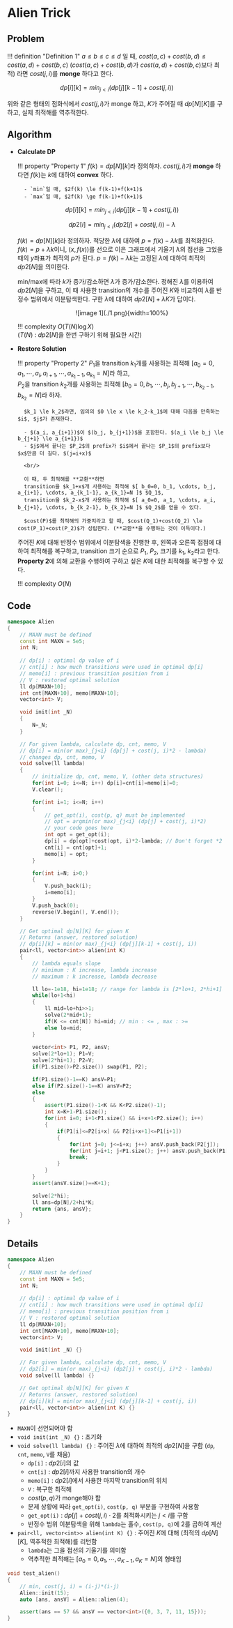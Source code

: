 # Alien Trick

## Problem

!!! definition "Definition 1"
    $a \le b \le c \le d$ 일 때, $cost(a, c) + cost(b, d) \le cost(a, d) + cost(b, c)$ ($cost(a, c) + cost(b, d)$가 $cost(a, d) + cost(b, c)$보다 최적) 라면 $cost(j, i)$를 **monge** 하다고 한다.

$$dp[i][k] = min_{j<i} (dp[j][k-1] + cost(j, i))$$

위와 같은 형태의 점화식에서 $cost(j, i)$가 monge 하고, $K$가 주어질 때 $dp[N][K]$를 구하고, 실제 최적해를 역추적한다.

## Algorithm

- **Calculate DP**

    !!! property "Property 1"
        $f(k) = dp[N][k]$라 정의하자.
        $cost(j, i)$가 **monge** 하다면 $f(k)$는 $k$에 대하여 **convex** 하다.

        - `min`일 때, $2f(k) \le f(k-1)+f(k+1)$
        - `max`일 때, $2f(k) \ge f(k-1)+f(k+1)$

    $$dp[i][k] = min_{j<i} (dp[j][k-1] + cost(j, i))$$

    $$dp2[i] = min_{j<i} (dp2[j] + cost(j, i)) - \lambda$$

    $f(k) = dp[N][k]$라 정의하자.
    적당한 $\lambda$에 대하여 $p=f(k)-\lambda k$를 최적화한다.
    $f(k)=p + \lambda k$이니, $(x, f(x))$를 선으로 이은 그래프에서 기울기 $\lambda$의 접선을 그었을 때의 $y$좌표가 최적의 $p$가 된다.
    $p=f(k)-\lambda k$는 고정된 $\lambda$에 대하여 최적의 $dp2[N]$을 의미한다.
    
    min/max에 따라 $k$가 증가/감소하면 $\lambda$가 증가/감소한다.
    정해진 $\lambda$를 이용하여 $dp2[N]$을 구하고, 이 때 사용한 transition의 개수를 주어진 $K$와 비교하여 $\lambda$를 반정수 범위에서 이분탐색한다.
    구한 $\lambda$에 대하여 $dp2[N]+\lambda K$가 답이다.

    <center>
    ![image 1](./1.png){width=100%}
    </center>

    !!! complexity
        $O(T(N)\log X)$  
        ($T(N)$ : $dp2[N]$을 한번 구하기 위해 필요한 시간)

- **Restore Solution**

    !!! property "Property 2"
        $P_1$을 transition $k_1$개를 사용하는 최적해 $[ a_0=0, a_1, \cdots, a_i, a_{i+1}, \cdots, a_{k_1-1}, a_{k_1}=N ]$라 하고,  
        $P_2$을 transition $k_2$개를 사용하는 최적해 $[ b_0=0, b_1, \cdots, b_j, b_{j+1}, \cdots, b_{k_2-1}, b_{k_2}=N ]$라 하자.

        $k_1 \le k_2$라면, 임의의 $0 \le x \le k_2-k_1$에 대해 다음을 만족하는 $i$, $j$가 존재한다.

        - $(a_i, a_{i+1})$이 $(b_j, b_{j+1})$을 포함한다. $(a_i \le b_j \le b_{j+1} \le a_{i+1})$
        - $j$에서 끝나는 $P_2$의 prefix가 $i$에서 끝나는 $P_1$의 prefix보다 $x$만큼 더 길다. $(j=i+x)$

        <br/>

        이 때, 두 최적해를 **교환**하면  
        transition을 $k_1+x$개 사용하는 최적해 $[ b_0=0, b_1, \cdots, b_j, a_{i+1}, \cdots, a_{k_1-1}, a_{k_1}=N ]$ $Q_1$,  
        transition을 $k_2-x$개 사용하는 최적해 $[ a_0=0, a_1, \cdots, a_i, b_{j+1}, \cdots, b_{k_2-1}, b_{k_2}=N ]$ $Q_2$를 얻을 수 있다.

        $cost(P)$를 최적해의 가중치라고 할 때, $cost(Q_1)+cost(Q_2) \le cost(P_1)+cost(P_2)$가 성립한다. (**교환**을 수행하는 것이 이득이다.)
    
    주어진 $K$에 대해 반정수 범위에서 이분탐색을 진행한 후, 왼쪽과 오른쪽 접점에 대하여 최적해를 복구하고, transition 크기 순으로 $P_1$, $P_2$, 크기를 $k_1$, $k_2$라고 한다.
    **Property 2**에 의해 교환을 수행하여 구하고 싶은 $K$에 대한 최적해를 복구할 수 있다.

    !!! complexity
        $O(N)$  

## Code

``` cpp linenums="1" title="alien.cpp"
namespace Alien
{
    // MAXN must be defined
    const int MAXN = 5e5;
    int N;
    
    // dp[i] : optimal dp value of i
    // cnt[i] : how much transitions were used in optimal dp[i]
    // memo[i] : previous transition position from i
    // V : restored optimal solution
    ll dp[MAXN+10];
    int cnt[MAXN+10], memo[MAXN+10];
    vector<int> V;

    void init(int _N)
    {
        N=_N;
    }

    // For given lambda, calculate dp, cnt, memo, V
    // dp[i] = min(or max)_{j<i} (dp[j] + cost(j, i)*2 - lambda)
    // changes dp, cnt, memo, V 
    void solve(ll lambda)
    {
        // initialize dp, cnt, memo, V, (other data structures)
        for(int i=0; i<=N; i++) dp[i]=cnt[i]=memo[i]=0;
        V.clear();

        for(int i=1; i<=N; i++)
        {
            // get_opt(i), cost(p, q) must be implemented
            // opt = argmin(or max)_{j<i} (dp[j] + cost(j, i)*2)
            // your code goes here
            int opt = get_opt(i);
            dp[i] = dp[opt]+cost(opt, i)*2-lambda; // Don't forget *2
            cnt[i] = cnt[opt]+1;
            memo[i] = opt;
        }

        for(int i=N; i>0;)
        {
            V.push_back(i);
            i=memo[i];
        }
        V.push_back(0);
        reverse(V.begin(), V.end());
    }

    // Get optimal dp[N][K] for given K
    // Returns (answer, restored solution)
    // dp[i][k] = min(or max)_{j<i} (dp[j][k-1] + cost(j, i))
    pair<ll, vector<int>> alien(int K)
    {
        // lambda equals slope
        // minimum : K increase, lambda increase
        // maximum : k increase, lambda decrease

        ll lo=-1e18, hi=1e18; // range for lambda is [2*lo+1, 2*hi+1]
        while(lo+1<hi)
        {
            ll mid=lo+hi>>1;
            solve(2*mid+1);
            if(K <= cnt[N]) hi=mid; // min : <= , max : >=
            else lo=mid;
        }
        
        vector<int> P1, P2, ansV;
        solve(2*lo+1); P1=V;
        solve(2*hi+1); P2=V;
        if(P1.size()>P2.size()) swap(P1, P2);

        if(P1.size()-1==K) ansV=P1;
        else if(P2.size()-1==K) ansV=P2;
        else
        {
            assert(P1.size()-1<K && K<P2.size()-1);
            int x=K+1-P1.size();
            for(int i=0; i+1<P1.size() && i+x+1<P2.size(); i++)
            {
                if(P1[i]<=P2[i+x] && P2[i+x+1]<=P1[i+1])
                {
                    for(int j=0; j<=i+x; j++) ansV.push_back(P2[j]);
                    for(int j=i+1; j<P1.size(); j++) ansV.push_back(P1[j]);
                    break;
                }
            }
        }
        assert(ansV.size()==K+1);

        solve(2*hi);
        ll ans=dp[N]/2+hi*K;
        return {ans, ansV};
    }
}
```

## Details

``` cpp linenums="1" title="template"
namespace Alien
{
    // MAXN must be defined
    const int MAXN = 5e5;
    int N;
    
    // dp[i] : optimal dp value of i
    // cnt[i] : how much transitions were used in optimal dp[i]
    // memo[i] : previous transition position from i
    // V : restored optimal solution
    ll dp[MAXN+10];
    int cnt[MAXN+10], memo[MAXN+10];
    vector<int> V;

    void init(int _N) {}

    // For given lambda, calculate dp, cnt, memo, V
    // dp2[i] = min(or max)_{j<i} (dp2[j] + cost(j, i)*2 - lambda) 
    void solve(ll lambda) {}

    // Get optimal dp[N][K] for given K
    // Returns (answer, restored solution)
    // dp[i][k] = min(or max)_{j<i} (dp[j][k-1] + cost(j, i))
    pair<ll, vector<int>> alien(int K) {}
}
```

- `MAXN`이 선언되어야 함
- `void init(int _N) {}` : 초기화
- `void solve(ll lambda) {}` : 주어진 $\lambda$에 대하여 최적의 $dp2[N]$을 구함 (`dp`, `cnt`, `memo`, `V`를 채움)
    - `dp[i]` : $dp2[i]$의 값
    - `cnt[i]` : $dp2[i]$까지 사용한 transition의 개수
    - `memo[i]` : $dp2[i]$에서 사용한 마지막 transition의 위치
    - `V` : 복구한 최적해
    - $cost(p, q)$가 monge해야 함
    - 문제 상황에 따라 `get_opt(i)`, `cost(p, q)` 부분을 구현하여 사용함
    - `get_opt(i)` : $dp[j] + cost(j, i) \cdot 2$를 최적화시키는 $j<i$를 구함
    - 반정수 범위 이분탐색을 위해 `lambda`는 홀수, `cost(p, q)`에 2를 곱하여 계산
- `pair<ll, vector<int>> alien(int K) {}` : 주어진 $K$에 대해 (최적의 $dp[N][K]$, 역추적한 최적해)를 리턴함
    - `lambda`는 그을 접선의 기울기를 의미함
    - 역추적한 최적해는 $[a_0=0, a_1, \cdots, a_{K-1}, a_K=N]$의 형태임

``` cpp linenums="1" title="example"
void test_alien()
{
    // min, cost(j, i) = (i-j)*(i-j)
    Alien::init(15);
    auto [ans, ansV] = Alien::alien(4);

    assert(ans == 57 && ansV == vector<int>({0, 3, 7, 11, 15}));
}
```